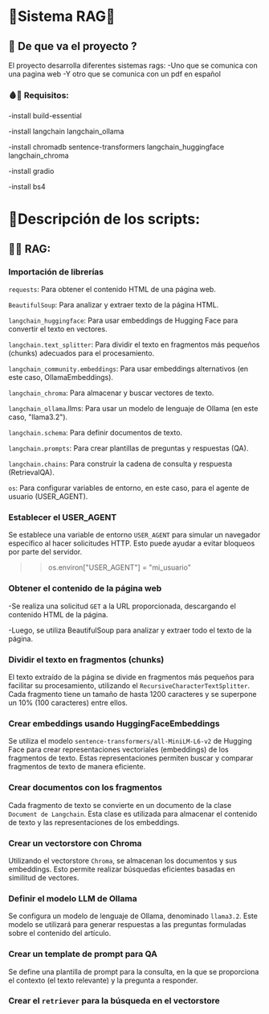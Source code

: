 # 🤖Sistema RAG🤖
## 🔌 De que va el proyecto ?
El proyecto desarrolla diferentes sistemas rags:
-Uno que se comunica con una pagina web
-Y otro que se comunica con un pdf en español

### 🩸💾 Requisitos:
-install build-essential

-install langchain langchain_ollama

-install chromadb sentence-transformers langchain_huggingface langchain_chroma

-install gradio

-install bs4

# 📢Descripción de los scripts:

## 📃🤖 RAG:
### Importación de librerías
`requests`: Para obtener el contenido HTML de una página web.

`BeautifulSoup`: Para analizar y extraer texto de la página HTML.

`langchain_huggingface`: Para usar embeddings de Hugging Face para convertir el texto en vectores.

`langchain.text_splitter`: Para dividir el texto en fragmentos más pequeños (chunks) adecuados para el procesamiento.

`langchain_community.embeddings`: Para usar embeddings alternativos (en este caso, OllamaEmbeddings).

`langchain_chroma`: Para almacenar y buscar vectores de texto.

`langchain_ollama`.llms: Para usar un modelo de lenguaje de Ollama (en este caso, "llama3.2").

`langchain.schema`: Para definir documentos de texto.

`langchain.prompts`: Para crear plantillas de preguntas y respuestas (QA).

`langchain.chains`: Para construir la cadena de consulta y respuesta (RetrievalQA).

`os`: Para configurar variables de entorno, en este caso, para el agente de usuario (USER_AGENT).

###  Establecer el USER_AGENT
Se establece una variable de entorno `USER_AGENT` para simular un navegador específico al hacer solicitudes HTTP. Esto puede ayudar a evitar bloqueos por parte del servidor.
>>os.environ["USER_AGENT"] = "mi_usuario"

### Obtener el contenido de la página web
-Se realiza una solicitud `GET` a la URL proporcionada, descargando el contenido HTML de la página.

-Luego, se utiliza BeautifulSoup para analizar y extraer todo el texto de la página.

###  Dividir el texto en fragmentos (chunks)
El texto extraído de la página se divide en fragmentos más pequeños para facilitar su procesamiento, utilizando el `RecursiveCharacterTextSplitter`. Cada fragmento tiene un tamaño de hasta 1200 caracteres y se superpone un 10% (100 caracteres) entre ellos.


### Crear embeddings usando HuggingFaceEmbeddings
Se utiliza el modelo `sentence-transformers/all-MiniLM-L6-v2` de Hugging Face para crear representaciones vectoriales (embeddings) de los fragmentos de texto. Estas representaciones permiten buscar y comparar fragmentos de texto de manera eficiente.

### Crear documentos con los fragmentos
Cada fragmento de texto se convierte en un documento de la clase `Document de Langchain`. Esta clase es utilizada para almacenar el contenido de texto y las representaciones de los embeddings.

### Crear un vectorstore con Chroma
Utilizando el vectorstore `Chroma`, se almacenan los documentos y sus embeddings. Esto permite realizar búsquedas eficientes basadas en similitud de vectores.

###  Definir el modelo LLM de Ollama
Se configura un modelo de lenguaje de Ollama, denominado `llama3.2`. Este modelo se utilizará para generar respuestas a las preguntas formuladas sobre el contenido del artículo.

### Crear un template de prompt para QA
Se define una plantilla de prompt para la consulta, en la que se proporciona el contexto (el texto relevante) y la pregunta a responder.

### Crear el `retriever` para la búsqueda en el vectorstore





